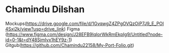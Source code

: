 # Chamindu Dilshan

   
Mockups(https://drive.google.com/file/d/1GvqwgZ4ZPgOVQzOiP7J9_E_POI4Sxj2k/view?usp=drive_link)
Figma (https://www.figma.com/design/J28EFB9IqlorWkRmEkpIg9/Untitled?node-id=0-1&t=dY48SjmIvx1hEY9z-1)
Gitgub(https://github.com/Chamindu22158/My-Port-Folio.git)